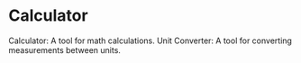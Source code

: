 # Calculator
Calculator: A tool for math calculations. Unit Converter: A tool for converting measurements between units.
